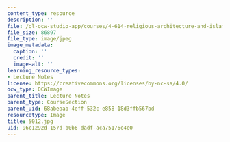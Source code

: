 ```yaml
---
content_type: resource
description: ''
file: /ol-ocw-studio-app/courses/4-614-religious-architecture-and-islamic-cultures-fall-2002/96c1292d157db0b6dadfaca75176e4e0_5012.jpg
file_size: 86897
file_type: image/jpeg
image_metadata:
  caption: ''
  credit: ''
  image-alt: ''
learning_resource_types:
- Lecture Notes
license: https://creativecommons.org/licenses/by-nc-sa/4.0/
ocw_type: OCWImage
parent_title: Lecture Notes
parent_type: CourseSection
parent_uid: 68abeaab-4eff-532c-e858-18d3ffb567bd
resourcetype: Image
title: 5012.jpg
uid: 96c1292d-157d-b0b6-dadf-aca75176e4e0
---
```

